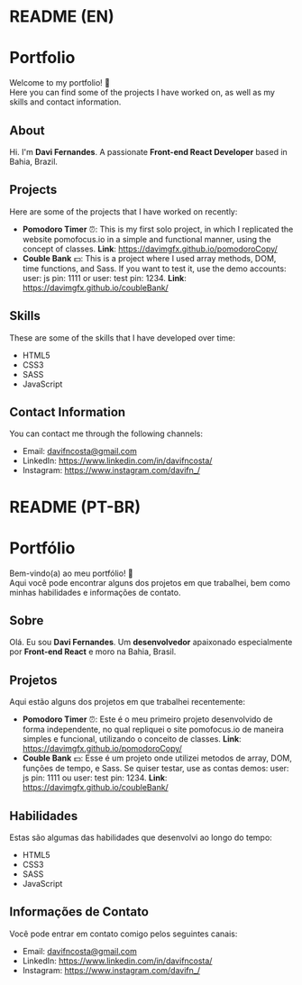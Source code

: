 # README (EN)
# Portfolio
Welcome to my portfolio! 👋<br>
Here you can find some of the projects I have worked on, as well as my skills and contact information.

## About
Hi. I'm **Davi Fernandes**. A passionate **Front-end React Developer** based in Bahia, Brazil. 

## Projects
Here are some of the projects that I have worked on recently:

* **Pomodoro Timer** ⏰: This is my first solo project, in which I replicated the website pomofocus.io in a simple and functional manner, using the concept of classes. **Link**: https://davimgfx.github.io/pomodoroCopy/
* **Couble Bank** 💵: This is a project where I used array methods, DOM, time functions, and Sass. If you want to test it, use the demo accounts: user: js pin: 1111 or user: test pin: 1234. **Link**: https://davimgfx.github.io/coubleBank/

## Skills
These are some of the skills that I have developed over time:

* HTML5
* CSS3
* SASS
* JavaScript

## Contact Information
You can contact me through the following channels:

* Email: davifncosta@gmail.com
* LinkedIn: https://www.linkedin.com/in/davifncosta/
* Instagram: https://www.instagram.com/davifn_/

# README (PT-BR)
# Portfólio
Bem-vindo(a) ao meu portfólio! 👋<br>
Aqui você pode encontrar alguns dos projetos em que trabalhei, bem como minhas habilidades e informações de contato.

## Sobre
Olá. Eu sou **Davi Fernandes**. Um **desenvolvedor** apaixonado especialmente por **Front-end React** e moro na Bahia, Brasil. 

## Projetos
Aqui estão alguns dos projetos em que trabalhei recentemente:

* **Pomodoro Timer** ⏰: Este é o meu primeiro projeto desenvolvido de forma independente, no qual repliquei o site pomofocus.io de maneira simples e funcional, utilizando o conceito de classes. **Link**: https://davimgfx.github.io/pomodoroCopy/
* **Couble Bank** 💵: Esse é um projeto onde utilizei metodos de array, DOM, funções de tempo, e Sass. Se quiser testar, use as contas demos: user: js pin: 1111 ou user: test pin: 1234. **Link**: https://davimgfx.github.io/coubleBank/

## Habilidades
Estas são algumas das habilidades que desenvolvi ao longo do tempo:

* HTML5
* CSS3
* SASS
* JavaScript

## Informações de Contato
Você pode entrar em contato comigo pelos seguintes canais:

* Email: davifncosta@gmail.com
* LinkedIn: https://www.linkedin.com/in/davifncosta/
* Instagram: https://www.instagram.com/davifn_/
